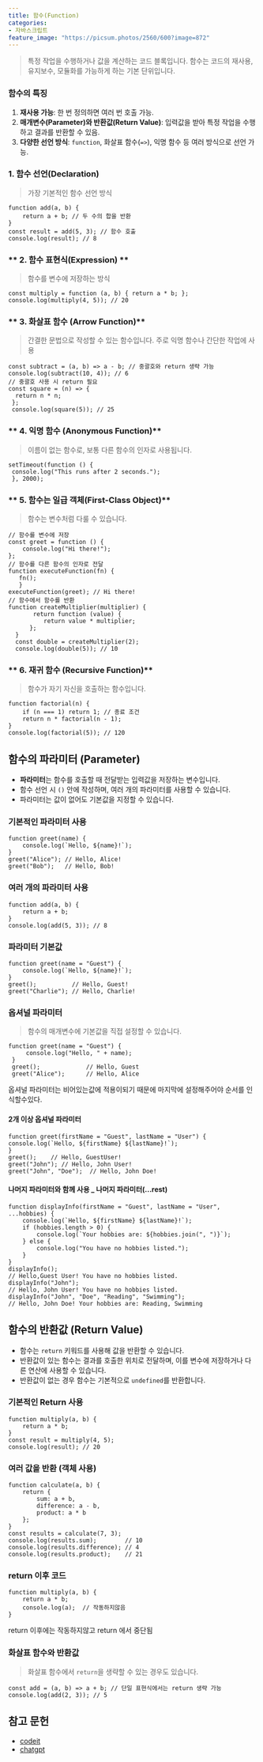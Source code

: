 ```yaml
---
title: 함수(Function)
categories:
- 자바스크립트
feature_image: "https://picsum.photos/2560/600?image=872"
---
```


> 특정 작업을 수행하거나 값을 계산하는 코드 블록입니다. 함수는 코드의 재사용, 유지보수, 모듈화를 가능하게 하는 기본 단위입니다.

### **함수의 특징**

1.  **재사용 가능**: 한 번 정의하면 여러 번 호출 가능.
2.  **매개변수(Parameter)와 반환값(Return Value)**: 입력값을 받아 특정 작업을 수행하고 결과를 반환할 수 있음.
3.  **다양한 선언 방식**: `function`, 화살표 함수(`=>`), 익명 함수 등 여러 방식으로 선언 가능.

### **1. 함수 선언(Declaration)**

> 가장 기본적인 함수 선언 방식

    function add(a, b) {
	    return a + b; // 두 수의 합을 반환
    }
    const result = add(5, 3); // 함수 호출
    console.log(result); // 8

### ** 2. 함수 표현식(Expression) **

> 함수를 변수에 저장하는 방식

    const multiply = function (a, b) { return a * b; }; 
    console.log(multiply(4, 5)); // 20

### ** 3. 화살표 함수 (Arrow Function)**

> 간결한 문법으로 작성할 수 있는 함수입니다. 주로 익명 함수나 간단한 작업에 사용

    const subtract = (a, b) => a - b; // 중괄호와 return 생략 가능
    console.log(subtract(10, 4)); // 6
    // 중괄호 사용 시 return 필요
    const square = (n) => {
      return n * n;
     };
     console.log(square(5)); // 25


### ** 4. 익명 함수 (Anonymous Function)**

> 이름이 없는 함수로, 보통 다른 함수의 인자로 사용됩니다.

    setTimeout(function () {
     console.log("This runs after 2 seconds.");
     }, 2000);


### ** 5. 함수는 일급 객체(First-Class Object)**

> 함수는 변수처럼 다룰 수 있습니다.

    // 함수를 변수에 저장
    const greet = function () {
        console.log("Hi there!");
    };
    // 함수를 다른 함수의 인자로 전달
    function executeFunction(fn) {
       fn();
       }
    executeFunction(greet); // Hi there!
    // 함수에서 함수를 반환
    function createMultiplier(multiplier) {
	       return function (value) {
		      return value * multiplier;
		  };
	  }
	  const double = createMultiplier(2);
	  console.log(double(5)); // 10
	        
### ** 6. 재귀 함수 (Recursive Function)**

> 함수가 자기 자신을 호출하는 함수입니다.

    function factorial(n) {
	    if (n === 1) return 1; // 종료 조건
	    return n * factorial(n - 1);
    }
    console.log(factorial(5)); // 120




## 함수의 파라미터 (Parameter)
-   **파라미터**는 함수를 호출할 때 전달받는 입력값을 저장하는 변수입니다.
-   함수 선언 시 `()` 안에 작성하며, 여러 개의 파라미터를 사용할 수 있습니다.
-   파라미터는 값이 없어도 기본값을 지정할 수 있습니다.

### **기본적인 파라미터 사용**

    function greet(name) {
	    console.log(`Hello, ${name}!`);
    }
    greet("Alice"); // Hello, Alice!
    greet("Bob");   // Hello, Bob!


### **여러 개의 파라미터 사용**

    function add(a, b) {
	    return a + b;
    }
    console.log(add(5, 3)); // 8


### **파라미터 기본값**

    function greet(name = "Guest") {
	    console.log(`Hello, ${name}!`);
    }
    greet();          // Hello, Guest!
    greet("Charlie"); // Hello, Charlie!

### **옵셔널 파라미터**

> 함수의 매개변수에 기본값을 직접 설정할 수 있습니다.

    function greet(name = "Guest") {
	     console.log("Hello, " + name);
     }
     greet();             // Hello, Guest
     greet("Alice");      // Hello, Alice
옵셔널 파라미터는 비어있는값에 적용이되기 때문에 마지막에 설정해주어야 순서를 인식할수있다.

#### **2개 이상 옵셔널 파라미터**

    function greet(firstName = "Guest", lastName = "User") {
    console.log(`Hello, ${firstName} ${lastName}!`);
    }
    greet();    // Hello, GuestUser!
    greet("John"); // Hello, John User!
    greet("John", "Doe");  // Hello, John Doe!

#### **나머지 파라미터와 함께 사용 _ 나머지 파라미터(...rest)**

    function displayInfo(firstName = "Guest", lastName = "User", ...hobbies) {
	    console.log(`Hello, ${firstName} ${lastName}!`);
	    if (hobbies.length > 0) {
	        console.log(`Your hobbies are: ${hobbies.join(", ")}`);
	    } else {
	        console.log("You have no hobbies listed.");
	    }
    }
    displayInfo();  
    // Hello,Guest User! You have no hobbies listed.
    displayInfo("John");                         
    // Hello, John User! You have no hobbies listed.
    displayInfo("John", "Doe", "Reading", "Swimming");
    // Hello, John Doe! Your hobbies are: Reading, Swimming



## 함수의 반환값 (Return Value)
-   함수는 `return` 키워드를 사용해 값을 반환할 수 있습니다.
-   반환값이 있는 함수는 결과를 호출한 위치로 전달하며, 이를 변수에 저장하거나 다른 연산에 사용할 수 있습니다.
-   반환값이 없는 경우 함수는 기본적으로 `undefined`를 반환합니다.

### **기본적인 Return 사용**

    function multiply(a, b) {
	    return a * b;
    }
    const result = multiply(4, 5);
    console.log(result); // 20


### **여러 값을 반환 (객체 사용)**

    function calculate(a, b) {
	    return {
	        sum: a + b,
	        difference: a - b,
	        product: a * b
	    };
    }
    const results = calculate(7, 3);
    console.log(results.sum);        // 10
    console.log(results.difference); // 4
    console.log(results.product);    // 21

### **return 이후 코드**

    function multiply(a, b) {
	    return a * b;
	    console.log(a);  // 작동하지않음
    }
return 이후에는 작동하지않고  return 에서 중단됨


### **화살표 함수와 반환값**

> 화살표 함수에서 `return`을 생략할 수 있는 경우도 있습니다.

    const add = (a, b) => a + b; // 단일 표현식에서는 return 생략 가능
    console.log(add(2, 3)); // 5


## 참고 문헌

 - [codeit](https://www.codeit.kr/) 
 - [chatgpt](https://chatgpt.com/) 
